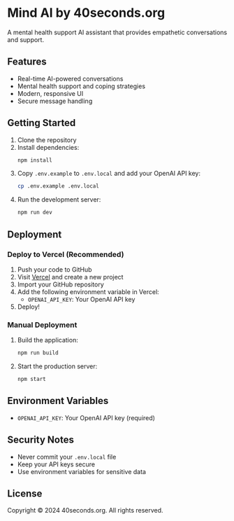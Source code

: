 # Mind AI by 40seconds.org

A mental health support AI assistant that provides empathetic conversations and support.

## Features

- Real-time AI-powered conversations
- Mental health support and coping strategies
- Modern, responsive UI
- Secure message handling

## Getting Started

1. Clone the repository
2. Install dependencies:
   ```bash
   npm install
   ```
3. Copy `.env.example` to `.env.local` and add your OpenAI API key:
   ```bash
   cp .env.example .env.local
   ```
4. Run the development server:
   ```bash
   npm run dev
   ```

## Deployment

### Deploy to Vercel (Recommended)

1. Push your code to GitHub
2. Visit [Vercel](https://vercel.com) and create a new project
3. Import your GitHub repository
4. Add the following environment variable in Vercel:
   - `OPENAI_API_KEY`: Your OpenAI API key
5. Deploy!

### Manual Deployment

1. Build the application:
   ```bash
   npm run build
   ```
2. Start the production server:
   ```bash
   npm start
   ```

## Environment Variables

- `OPENAI_API_KEY`: Your OpenAI API key (required)

## Security Notes

- Never commit your `.env.local` file
- Keep your API keys secure
- Use environment variables for sensitive data

## License

Copyright © 2024 40seconds.org. All rights reserved.
